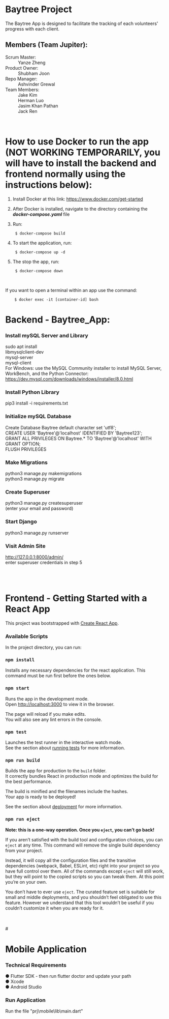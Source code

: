 # Baytree Project

The Baytree App is designed to facilitate the tracking of each volunteers' progress with each client.

## Members  (Team Jupiter): 

<dl>
<dt>Scrum Master:</dt>
<dd>Yanze Zheng</dd>

<dt>Product Owner:</dt>
<dd>Shubham Joon</dd>

<dt>Repo Manager:</dt> 
<dd>Ashvinder Grewal</dd>

<dt>Team Members:</dt> 
<dd>Jake Kim</dd> 
<dd>Herman Luo</dd>
<dd>Jasim Khan Pathan</dd>
<dd>Jack Ren</dd>
</dl>

<br>

# How to use Docker to run the app (NOT WORKING TEMPORARILY, you will have to install the backend and frontend normally using the instructions below):


1. Install Docker at this link: https://www.docker.com/get-started
2. After Docker is installed, navigate to the directory containing the ***docker-compose.yaml*** file
3. Run:

        $ docker-compose build

4. To start the application, run: 

        $ docker-compose up -d

5. The stop the app, run:
        
        $ docker-compose down

<br>

If you want to open a terminal within an app use the command: 

        $ docker exec -it [container-id] bash

# Backend - Baytree_App: 

### Install mySQL Server and Library
sudo apt install <br>
libmysqlclient-dev <br>
mysql-server <br>
mysql-client <br>
For Windows: use the MySQL Community installer to install MySQL Server, WorkBench, and the Python Connector: <br>
https://dev.mysql.com/downloads/windows/installer/8.0.html

### Install Python Library
pip3 install -i requirements.txt


### Initialize mySQL Database
Create Database Baytree default character set 'utf8'; <br>
CREATE USER 'Baytree'@'localhost' IDENTIFIED BY 'Baytree123';<br>
GRANT ALL PRIVILEGES ON Baytree.* TO 'Baytree'@'localhost' WITH GRANT OPTION;<br>
FLUSH PRIVILEGES


### Make Migrations
python3 manage.py makemigrations <br>
python3 manage.py migrate


### Create Superuser
python3 manage.py createsuperuser <br>
(enter your email and password) 


### Start Django
python3 manage.py runserver


### Visit Admin Site
http://127.0.0.1:8000/admin/ <br>
enter superuser credentials in step 5


<br>
<br>

# Frontend - Getting Started with a React App

This project was bootstrapped with [Create React App](https://github.com/facebook/create-react-app).

### Available Scripts

In the project directory, you can run:

### `npm install`

Installs any necessary dependencies for the react application. This command must be run first before the ones below.

### `npm start`

Runs the app in the development mode.\
Open [http://localhost:3000](http://localhost:3000) to view it in the browser.

The page will reload if you make edits.\
You will also see any lint errors in the console.

### `npm test`

Launches the test runner in the interactive watch mode.\
See the section about [running tests](https://facebook.github.io/create-react-app/docs/running-tests) for more information.

### `npm run build`

Builds the app for production to the `build` folder.\
It correctly bundles React in production mode and optimizes the build for the best performance.

The build is minified and the filenames include the hashes.\
Your app is ready to be deployed!

See the section about [deployment](https://facebook.github.io/create-react-app/docs/deployment) for more information.

### `npm run eject`

**Note: this is a one-way operation. Once you `eject`, you can’t go back!**

If you aren’t satisfied with the build tool and configuration choices, you can `eject` at any time. This command will remove the single build dependency from your project.

Instead, it will copy all the configuration files and the transitive dependencies (webpack, Babel, ESLint, etc) right into your project so you have full control over them. All of the commands except `eject` will still work, but they will point to the copied scripts so you can tweak them. At this point you’re on your own.

You don’t have to ever use `eject`. The curated feature set is suitable for small and middle deployments, and you shouldn’t feel obligated to use this feature. However we understand that this tool wouldn’t be useful if you couldn’t customize it when you are ready for it.


<br>
<br>
# 


# Mobile Application

### Technical Requirements

● Flutter SDK - then run flutter doctor and update your path <br>
● Xcode <br>
● Android Studio <br>

### Run Application 

Run the file "prj\mobile\lib\main.dart"

